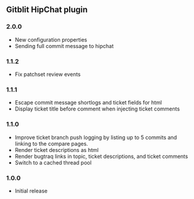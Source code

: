 ## Gitblit HipChat plugin

### 2.0.0

- New configuration properties 
- Sending full commit message to hipchat

### 1.1.2

- Fix patchset review events

### 1.1.1

- Escape commit message shortlogs and ticket fields for html
- Display ticket title before comment when injecting ticket comments

### 1.1.0

- Improve ticket branch push logging by listing up to 5 commits and linking to the compare pages.
- Render ticket descriptions as html
- Render bugtraq links in topic, ticket descriptions, and ticket comments
- Switch to a cached thread pool

### 1.0.0

- Initial release

